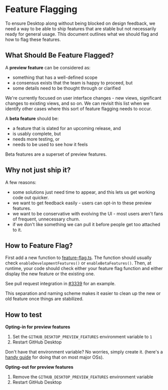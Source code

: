 # Feature Flagging

To ensure Desktop along without being blocked on design feedback, we need a way
to be able to ship features that are stable but not necessarily ready for
general usage. This document outlines what we should flag and how to flag
these features.

## What Should Be Feature Flagged?

A **preview feature** can be considered as:

 - something that has a well-defined scope
 - a consensus exists that the team is happy to proceed, but
 - some details need to be thought through or clarified

We're currently focused on user interface changes - new views, significant
changes to existing views, and so on. We can revisit this list when we
identify other cases where this sort of feature flagging needs to occur.

A **beta feature** should be:

- a feature that is slated for an upcoming release, and
- is usably complete, but
- needs more testing, or
- needs to be used to see how it feels

Beta features are a superset of preview features.

## Why not just ship it?

A few reasons:

 - some solutions just need time to appear, and this lets us get working code
   out quicker.
 - we want to get feedback easily - users can opt-in to these preview features.
 - we want to be conservative with evolving the UI - most users aren't fans of
   frequent, unnecessary churn.
 - if we don't like something we can pull it before people get too attached to
   it.

## How to Feature Flag?

First add a new function to [feature-flag.ts](https://github.com/desktop/desktop/blob/3ee29eb1bd083a53f69fdbec2e2b10ec93404e44/app/src/lib/feature-flag.ts#L30). The function should usually check `enableDevelopmentFeatures()` or `enableBetaFeatures()`. Then, at runtime, your code should check either your feature flag function and either display the new feature or the existing one.

See pull request integration in [#3339](https://github.com/desktop/desktop/pull/3339) for an example.

This separation and naming scheme makes it easier to clean up the new or old
feature once things are stabilized.

## How to test

**Opting-in for preview features**
1. Set the `GITHUB_DESKTOP_PREVIEW_FEATURES` environment variable to `1`
1. Restart GitHub Desktop

Don't have that environment variable?
No worries, simply create it. (here's a [handy guide](https://www.schrodinger.com/kb/1842) for doing that on most major OSs).

**Opting-out for preview features**
1. Remove the `GITHUB_DESKTOP_PREVIEW_FEATURES` environment variable
1. Restart GitHub Desktop



